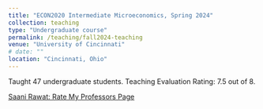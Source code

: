 ```yaml
---
title: "ECON2020 Intermediate Microeconomics, Spring 2024"
collection: teaching
type: "Undergraduate course"
permalink: /teaching/fall2024-teaching
venue: "University of Cincinnati"
# date: ""
location: "Cincinnati, Ohio"
---
```


Taught 47 undergraduate students. Teaching Evaluation Rating: 7.5 out of 8.

[Saani Rawat: Rate My Professors Page](https://www.ratemyprofessors.com/professor/2956869)

<!-- Heading 1
======

Heading 2
======

Heading 3
====== -->